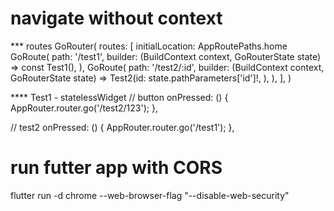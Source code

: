 # navigate without context
*** routes
GoRouter(
     routes: <GoRoute>[
        initialLocation: AppRoutePaths.home 
        GoRoute(
          path: '/test1',
          builder: (BuildContext context, GoRouterState state) => const Test1(),
        ),
        GoRoute(
          path: '/test2/:id',
          builder: (BuildContext context, GoRouterState state) => Test2(id: state.pathParameters['id']!, ),
        ),
     ],
)

**** Test1 - statelessWidget
// button
    onPressed: () {
        AppRouter.router.go('/test2/123');
    },

// test2
    onPressed: () {
        AppRouter.router.go('/test1');
    },


# run futter app with CORS
flutter run -d chrome --web-browser-flag "--disable-web-security"